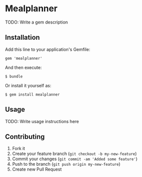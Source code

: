 # Mealplanner

TODO: Write a gem description

## Installation

Add this line to your application's Gemfile:

    gem 'mealplanner'

And then execute:

    $ bundle

Or install it yourself as:

    $ gem install mealplanner

## Usage

TODO: Write usage instructions here

## Contributing

1. Fork it
2. Create your feature branch (`git checkout -b my-new-feature`)
3. Commit your changes (`git commit -am 'Added some feature'`)
4. Push to the branch (`git push origin my-new-feature`)
5. Create new Pull Request
